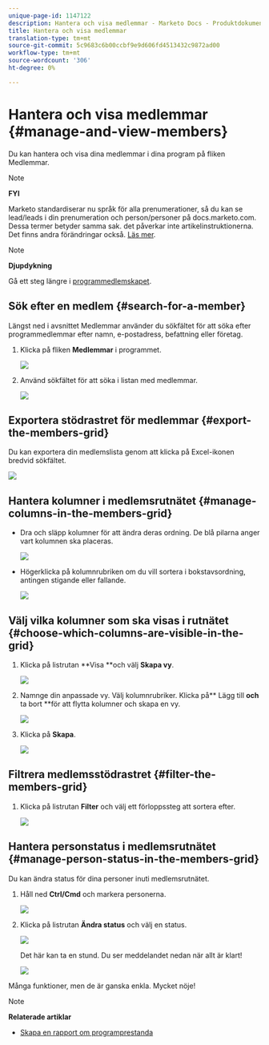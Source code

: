 ```yaml
---
unique-page-id: 1147122
description: Hantera och visa medlemmar - Marketo Docs - Produktdokumentation
title: Hantera och visa medlemmar
translation-type: tm+mt
source-git-commit: 5c9683c6b00ccbf9e9d606fd4513432c9872ad00
workflow-type: tm+mt
source-wordcount: '306'
ht-degree: 0%

---
```



# Hantera och visa medlemmar {#manage-and-view-members}

Du kan hantera och visa dina medlemmar i dina program på fliken Medlemmar.

>[!NOTE]
>
>**FYI**
>
>Marketo standardiserar nu språk för alla prenumerationer, så du kan se lead/leads i din prenumeration och person/personer på docs.marketo.com. Dessa termer betyder samma sak. det påverkar inte artikelinstruktionerna. Det finns andra förändringar också. [Läs mer](http://docs.marketo.com/display/DOCS/Updates+to+Marketo+Terminology).

>[!NOTE]
>
>**Djupdykning**
>
> Gå ett steg längre i [programmedlemskapet](../../../../product-docs/core-marketo-concepts/programs/creating-programs/understanding-program-membership.md).

## Sök efter en medlem {#search-for-a-member}

Längst ned i avsnittet Medlemmar använder du sökfältet för att söka efter programmedlemmar efter namn, e-postadress, befattning eller företag.

1. Klicka på fliken **Medlemmar** i programmet.

   ![](assets/image2014-10-1-16-3a0-3a29.png)

1. Använd sökfältet för att söka i listan med medlemmar.

   ![](assets/image2014-10-1-16-3a7-3a20.png)

## Exportera stödrastret för medlemmar {#export-the-members-grid}

Du kan exportera din medlemslista genom att klicka på Excel-ikonen bredvid sökfältet.

![](assets/image2014-10-1-16-3a9-3a55.png)

## Hantera kolumner i medlemsrutnätet {#manage-columns-in-the-members-grid}

* Dra och släpp kolumner för att ändra deras ordning. De blå pilarna anger vart kolumnen ska placeras.

   ![](assets/image2014-10-1-16-3a25-3a30.png)

* Högerklicka på kolumnrubriken om du vill sortera i bokstavsordning, antingen stigande eller fallande.

   ![](assets/image2014-10-1-17-3a3-3a28.png)

## Välj vilka kolumner som ska visas i rutnätet {#choose-which-columns-are-visible-in-the-grid}

1. Klicka på listrutan **Visa **och välj **Skapa vy**.

   ![](assets/image2014-10-1-16-3a32-3a43.png)

1. Namnge din anpassade vy. Välj kolumnrubriker. Klicka på** Lägg till **och** ta bort **för att flytta kolumner och skapa en vy.

   ![](assets/image2014-10-1-16-3a36-3a52.png)

1. Klicka på **Skapa**.

   ![](assets/image2014-10-1-16-3a38-3a7.png)

## Filtrera medlemsstödrastret  {#filter-the-members-grid}

1. Klicka på listrutan **Filter** och välj ett förloppssteg att sortera efter.

   ![](assets/image2014-10-1-16-3a42-3a4.png)

## Hantera personstatus i medlemsrutnätet {#manage-person-status-in-the-members-grid}

Du kan ändra status för dina personer inuti medlemsrutnätet.

1. Håll ned **Ctrl/Cmd** och markera personerna.

   ![](assets/image2014-10-1-16-3a44-3a27.png)

1. Klicka på listrutan **Ändra status** och välj en status.

   ![](assets/image2014-10-1-16-3a47-3a45.png)

   Det här kan ta en stund. Du ser meddelandet nedan när allt är klart!

   ![](assets/changestatusconfirm.png)

Många funktioner, men de är ganska enkla. Mycket nöje!

>[!NOTE]
>
>**Relaterade artiklar**
>
>* [Skapa en rapport om programprestanda](../../../../product-docs/core-marketo-concepts/programs/program-performance-report/create-a-program-performance-report.md)

>



